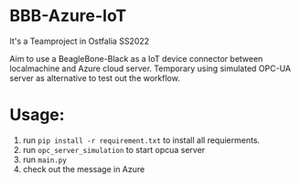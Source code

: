# BBB-Azure-IoT

It's a Teamproject in Ostfalia SS2022

Aim to use a BeagleBone-Black as a IoT device connector between localmachine and Azure cloud server.
Temporary using simulated OPC-UA server as alternative to test out the workflow.

# Usage:

1. run `pip install -r requirement.txt` to install all requierments.
2. run `opc_server_simulation` to start opcua server
3. run `main.py`
4. check out the message in Azure


